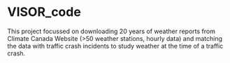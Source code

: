 # VISOR_code

This project focussed on downloading 20 years of weather reports from Climate Canada Website (>50 weather stations, hourly data) and matching the data with traffic crash incidents to study weather at the time of a traffic crash. 
